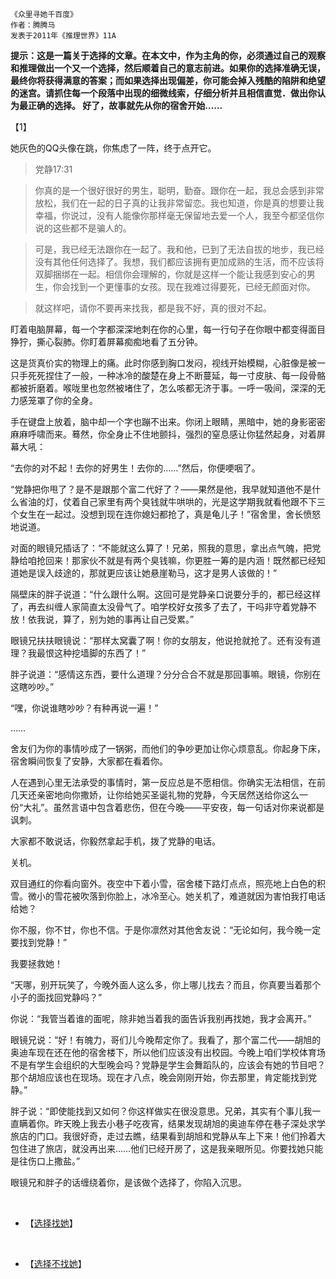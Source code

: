 <div id="navifation" class='headbar'>
    <iframe id='head' align="center" width="100%" height="160" src=""  frameborder="no" border="0" marginwidth="0" marginheight="px" scrolling="no"></iframe>
</div>
<style>
    .headbar{text-align:center;}
    .iframe{margin:0 auto;}
</style>
<script>
    var oDiv = document.getElementById('head');
    oDiv.style.position = 'fixed'; oDiv.style.top = '0px'; oDiv.style.left = '0px';
    document.title="众里寻她千百度";
    document.querySelector("body > div > h1 > a").innerHTML=''
</script>
<br><br>

```
《众里寻她千百度》
作者：腾腾马
发表于2011年《推理世界》11A
```

**提示：这是一篇关于选择的文章。在本文中，作为主角的你，必须通过自己的观察和推理做出一个又一个选择，然后顺着自己的意志前进。如果你的选择准确无误，最终你将获得满意的答案；而如果选择出现偏差，你可能会掉入残酷的陷阱和绝望的迷宫。请抓住每一个段落中出现的细微线索，仔细分析并且相信直觉．做出你认为最正确的选择。 好了，故事就先从你的宿舍开始……**

【1】

她灰色的QQ头像在跳，你焦虑了一阵，终于点开它。

 

>党静17∶31

>你真的是一个很好很好的男生，聪明，勤奋。跟你在一起，我总会感到非常放松，我们在一起的日子真的让我非常留恋。我也知道，你是真的想要让我幸福，你说过，没有人能像你那样毫无保留地去爱一个人，我至今都坚信你说的这些都不是骗人的。

>可是，我已经无法跟你在一起了。我和他，已到了无法自拔的地步，我已经没有其他任何选择了。我想，我们都应该拥有更加成熟的生活，而不应该将双脚捆绑在一起。相信你会理解的，你就是这样一个能让我感到安心的男生，你会找到一个更懂事的女孩。现在我难过得要死，已经无颜面对你。

>就这样吧，请你不要再来找我，都是我不好，真的很对不起。

 

盯着电脑屏幕，每一个字都深深地刺在你的心里，每一行句子在你眼中都变得面目狰狞，撕心裂肺。你盯着屏幕痴痴地看了五分钟。

这是货真价实的物理上的痛。此时你感到胸口发闷，视线开始模糊，心脏像是被一只手死死捏住了一般，一种冰冷的酸楚在身上不断蔓延，每一寸皮肤、每一段骨骼都被折磨着。喉咙里也忽然被堵住了，怎么咳都无济于事。一呼一吸间，深深的无力感笼罩了你的全身。

手在键盘上放着，脑中却一个字也蹦不出来。你闭上眼睛，黑暗中，她的身影密密麻麻呼啸而来。蓦然，你全身止不住地颤抖，强烈的窒息感让你猛然起身，对着屏幕大吼：

“去你的对不起！去你的好男生！去你的……”然后，你便哽咽了。

“党静把你甩了？是不是跟那个富二代好了？——果然是他，我早就知道他不是什么省油的灯，仗着自己家里有两个臭钱就牛哄哄的，光是这学期我就看他跟不下三个女生在一起过。没想到现在连你媳妇都抢了，真是龟儿子！”宿舍里，舍长愤怒地说道。

对面的眼镜兄插话了：“不能就这么算了！兄弟，照我的意思，拿出点气魄，把党静给咱抢回来！那家伙不就是有两个臭钱嘛，你更胜一筹的是内涵！既然都已经知道她是误入歧途的，那就更应该让她悬崖勒马，这才是男人该做的！”

隔壁床的胖子说道：“什么跟什么啊。这回可是党静亲口说要分手的，都已经这样了，再去纠缠人家简直太没骨气了。咱学校好女孩多了去了，干吗非守着党静不放！依我说，算了，别为她的事再让自己受累。”

眼镜兄扶扶眼镜说：“那样太窝囊了啊！你的女朋友，他说抢就抢了。还有没有道理？我最恨这种挖墙脚的东西了！”

胖子说道：“感情这东西，要什么道理？分分合合不就是那回事嘛。眼镜，你别在这瞎吵吵。”

“嘿，你说谁瞎吵吵？有种再说一遍！”

……

舍友们为你的事情吵成了一锅粥，而他们的争吵更加让你心烦意乱。你起身下床，宿舍瞬间恢复了安静，大家都在看着你。

人在遇到心里无法承受的事情时，第一反应总是不愿相信。你确实无法相信，在前几天还亲密地向你撒娇，让你给她买圣诞礼物的党静，今天居然送给你这么一份“大礼”。虽然言语中包含着悲伤，但在今晚——平安夜，每一句话对你来说都是讽刺。

大家都不敢说话，你毅然拿起手机，拨了党静的电话。

关机。

双目通红的你看向窗外。夜空中下着小雪，宿舍楼下路灯点点，照亮地上白色的积雪。微小的雪花被吹落到你脸上，冰冷至心。她关机了，难道就因为害怕我打电话给她？

你不服，你不甘，你也不信。于是你凛然对其他舍友说：“无论如何，我今晚一定要找到党静！”

我要拯救她！

“天哪，别开玩笑了，今晚外面人这么多，你上哪儿找去？而且，你真要当着那个小子的面找回党静吗？”

你说：“我管当着谁的面呢，除非她当着我的面告诉我别再找她，我才会离开。”

眼镜兄说：“好！有魄力，哥们儿今晚帮定你了。我看了，那个富二代——胡旭的奥迪车现在还在他的宿舍楼下，所以他们应该没有出校园。今晚上咱们学校体育场不是有学生会组织的大型晚会吗？党静是学生会舞蹈队的，应该会有她的节目吧？那个胡旭应该也在现场。现在才八点，晚会刚刚开始，你去那里，肯定能找到党静。”

胖子说：“即使能找到又如何？你这样做实在很没意思。兄弟，其实有个事儿我一直瞒着你。昨天晚上我去小巷子吃夜宵，结果发现胡旭的奥迪车停在巷子深处求学旅店的门口。我很好奇，走过去瞧，结果看到胡旭和党静从车上下来！他们拎着大包住进了旅店，就没再出来……他们已经开房了，这是我亲眼所见。你要找她只能是往伤口上撒盐。”

眼镜兄和胖子的话缠绕着你，是该做个选择了，你陷入沉思。

<br/>

* 【[选择找她](2)】
<br/>

* 【[选择不找她](25)】